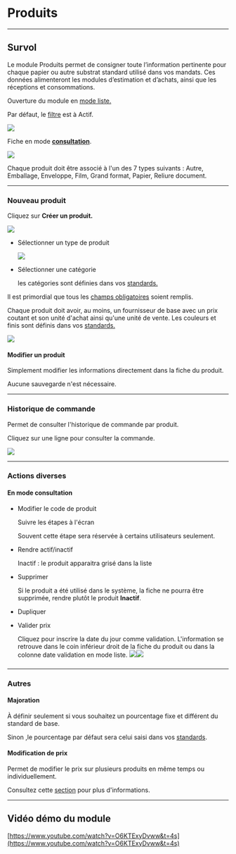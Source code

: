 # Produits

* * *

  

## Survol

  

Le module Produits permet de consigner toute l’information pertinente pour chaque papier ou autre substrat standard utilisé dans vos mandats. Ces données alimenteront les modules d’estimation et d’achats, ainsi que les réceptions et consommations.

  

Ouverture du module en [mode liste.](../03-Fonctionnalités%20générales/02-navigation.md)

Par défaut, le [filtre](../03-Fonctionnalités%20générales/02-navigation.md#filtres-et-tris) est à Actif.

![](https://t9017115504.p.clickup-attachments.com/t9017115504/ba97684d-9511-41de-84ae-c304b79385c2/Screenshot%202024-09-18%20at%2012.31.22%E2%80%AFPM.png)

  

Fiche en mode [**consultation**](../03-Fonctionnalités%20générales/02-navigation.md#mode-consultation).

![](https://t9017115504.p.clickup-attachments.com/t9017115504/0506704d-59c7-482d-84a4-5ea50cae73eb/Screenshot%202024-12-02%20at%207.31.06%E2%80%AFPM.png)

  

Chaque produit doit être associé à l'un des 7 types suivants : Autre, Emballage, Enveloppe, Film, Grand format, Papier, Reliure document.

  

* * *

  

### Nouveau produit

  

Cliquez sur **Créer un produit.**

![](https://t9017115504.p.clickup-attachments.com/t9017115504/3e5a435c-727d-4451-967a-1a1961856c4f/Screenshot%202024-11-13%20at%203.48.19%E2%80%AFPM.png)

*   Sélectionner un type de produit
    
    ![](https://t9017115504.p.clickup-attachments.com/t9017115504/2cca321b-0103-423f-94ac-92cd356ff007/Screenshot%202024-09-18%20at%202.45.05%E2%80%AFPM.png)
    
*   Sélectionner une catégorie
    
    les catégories sont définies dans vos [standards.](https://app.clickup.com/9017115504/v/dc/8cqcgvg-21377/8cqcgvg-17557?block=block-de0d25ae-1f9f-4ad4-8392-ac87be39c680)
    

  

Il est primordial que tous les [champs obligatoires](https://app.clickup.com/9017115504/v/dc/8cqcgvg-21377/8cqcgvg-17257?block=block-aeef2813-739d-4f73-8be3-fad739556f61) soient remplis.

Chaque produit doit avoir, au moins, un fournisseur de base avec un prix coutant et son unité d'achat ainsi qu'une unité de vente. Les couleurs et finis sont définis dans vos [standards.](https://app.clickup.com/9017115504/v/dc/8cqcgvg-21377/8cqcgvg-17557?block=block-de0d25ae-1f9f-4ad4-8392-ac87be39c680)

  

![](https://t9017115504.p.clickup-attachments.com/t9017115504/383a860b-b37b-47eb-835c-7b1e524b1de6/Screenshot%202024-12-02%20at%207.29.15%E2%80%AFPM.png)

  
  
  

#### Modifier un produit

Simplement modifier les informations directement dans la fiche du produit.

Aucune sauvegarde n'est nécessaire.

  
  

* * *

  

### Historique de commande

  

Permet de consulter l'historique de commande par produit.

Cliquez sur une ligne pour consulter la commande.

![](https://t9017115504.p.clickup-attachments.com/t9017115504/2502d44b-c6ec-427c-8510-97e5173d824e/Screenshot%202024-10-15%20at%2011.43.42%E2%80%AFAM.png)

  

* * *

  

### Actions diverses

[](https://app.clickup.com/9017115504/v/dc/8cqcgvg-21377/8cqcgvg-17257?block=block-dfe6c8ce-fe79-4b29-bee3-9695d2ea4ab7)

  

#### En mode consultation

*   Modifier le code de produit
    
    Suivre les étapes à l'écran
    
    Souvent cette étape sera réservée à certains utilisateurs seulement.
    
*   Rendre actif/inactif
    
    Inactif : le produit apparaitra grisé dans la liste
    
*   Supprimer
    
    Si le produit a été utilisé dans le système, la fiche ne pourra être supprimée, rendre plutôt le produit **Inactif**.
    
*   Dupliquer
*   Valider prix
    
    Cliquez pour inscrire la date du jour comme validation. L'information se retrouve dans le coin inférieur droit de la fiche du produit ou dans la colonne date validation en mode liste. ![](https://t9017115504.p.clickup-attachments.com/t9017115504/5fd81724-7f61-4845-b60a-62867e36d980/Screenshot%202024-09-18%20at%204.41.42%E2%80%AFPM.png)![](https://t9017115504.p.clickup-attachments.com/t9017115504/d5d54cbf-9f8b-4cfb-b2ee-3f88e418e875/Screenshot%202024-09-18%20at%205.02.18%E2%80%AFPM.png)
    

###   

* * *

  

### Autres

  

#### Majoration

À définir seulement si vous souhaitez un pourcentage fixe et différent du standard de base.

Sinon ,le pourcentage par défaut sera celui saisi dans vos [standards](https://app.clickup.com/9017115504/v/dc/8cqcgvg-21377/8cqcgvg-17557?block=block-20391263-5c74-4a5b-abd6-0cc33daf31ac).

  

#### Modification de prix

Permet de modifier le prix sur plusieurs produits en même temps ou individuellement.

Consultez cette [section](https://app.clickup.com/9017115504/v/dc/8cqcgvg-25937/8cqcgvg-29597) pour plus d'informations.

  
  

* * *

  

## Vidéo démo du module

[https://www.youtube.com/watch?v=O6KTExyDvww&t=4s](https://www.youtube.com/watch?v=O6KTExyDvww&t=4s)